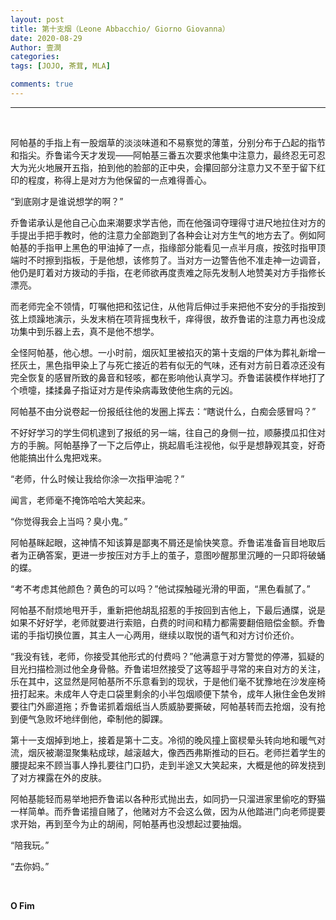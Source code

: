```yaml
---
layout: post
title: 第十支烟（Leone Abbacchio/ Giorno Giovanna）
date: 2020-08-29
Author: 壹澗
categories: 
tags: [JOJO, 茶茸, MLA]

comments: true
--- 
```


***

<br/>

阿帕基的手指上有一股烟草的淡淡味道和不易察觉的薄茧，分别分布于凸起的指节和指尖。乔鲁诺今天才发现——阿帕基三番五次要求他集中注意力，最终忍无可忍大为光火地展开五指，拍到他的脸部的正中央，会攥回部分注意力又不至于留下红印的程度，称得上是对方为他保留的一点难得善心。

“到底刚才是谁说想学的啊？”

乔鲁诺承认是他自己心血来潮要求学吉他，而在他强词夺理得寸进尺地拉住对方的手提出手把手教时，他的注意力全部跑到了各种会让对方生气的地方去了。例如阿帕基的手指甲上黑色的甲油掉了一点，指缘部分能看见一点半月痕，按弦时指甲顶端时不时擦到指板，于是他想，该修剪了。当对方一边警告他不准走神一边调音，他仍是盯着对方拨动的手指，在老师欲再度责难之际先发制人地赞美对方手指修长漂亮。

而老师完全不领情，叮嘱他把和弦记住，从他背后伸过手来把他不安分的手指按到弦上烦躁地演示，头发末梢在项背摇曳秋千，痒得很，故乔鲁诺的注意力再也没成功集中到乐器上去，真不是他不想学。

全怪阿帕基，他心想。一小时前，烟灰缸里被掐灭的第十支烟的尸体为葬礼新增一抷灰土，黑色指甲染上了与死亡接近的若有似无的气味，还有对方前日着凉还没有完全恢复的感冒所致的鼻音和轻咳，都在影响他认真学习。乔鲁诺装模作样地打了个喷嚏，揉揉鼻子指证对方是传染病毒致使他生病的元凶。

阿帕基不由分说卷起一份报纸往他的发圈上挥去：“瞎说什么，白痴会感冒吗？”

不好好学习的学生伺机逮到了报纸的另一端，往自己的身侧一拉，顺藤摸瓜扣住对方的手腕。阿帕基挣了一下之后停止，挑起眉毛注视他，似乎是想静观其变，好奇他能搞出什么鬼把戏来。

“老师，什么时候让我给你涂一次指甲油呢？”

闻言，老师毫不掩饰哈哈大笑起来。

“你觉得我会上当吗？臭小鬼。”

阿帕基眯起眼，这神情不知该算是鄙夷不屑还是愉快笑意。乔鲁诺准备盲目地取后者为正确答案，更进一步按压对方手上的茧子，意图吵醒那里沉睡的一只即将破蛹的蝶。

“考不考虑其他颜色？黄色的可以吗？”他试探触碰光滑的甲面，“黑色看腻了。”

阿帕基不耐烦地甩开手，重新把他胡乱招惹的手按回到吉他上，下最后通牒，说是如果不好好学，老师就要进行索赔，白费的时间和精力都需要翻倍赔偿金额。乔鲁诺的手指切换位置，其主人一心两用，继续以取悦的语气和对方讨价还价。

“我没有钱，老师，你接受其他形式的付费吗？”他满意于对方警觉的停滞，狐疑的目光扫描检测过他全身骨骼。乔鲁诺坦然接受了这等超乎寻常的来自对方的关注，乐在其中，这显然是阿帕基所不乐意看到的现状，于是他们毫不犹豫地在沙发座椅扭打起来。未成年人夺走口袋里剩余的小半包烟顺便下禁令，成年人揪住金色发辫要往门外廊道拖；乔鲁诺抓着烟纸当人质威胁要撕破，阿帕基转而去抢烟，没有抢到便气急败坏地绊倒他，牵制他的脚踝。

第十一支烟掉到地上，接着是第十二支。冷彻的晚风撞上窗棂晕头转向地和暖气对流，烟灰被潮湿聚集粘成球，越滚越大，像西西弗斯推动的巨石。老师拦着学生的腰提起来不顾当事人挣扎要往门口扔，走到半途又大笑起来，大概是他的碎发挠到了对方裸露在外的皮肤。

阿帕基能轻而易举地把乔鲁诺以各种形式抛出去，如同扔一只溜进家里偷吃的野猫一样简单。而乔鲁诺擅自赌了，他赌对方不会这么做，因为从他踏进门向老师提要求开始，再到至今为止的胡闹，阿帕基再也没想起过要抽烟。

“陪我玩。”

“去你妈。”

<br/>

**O Fim**